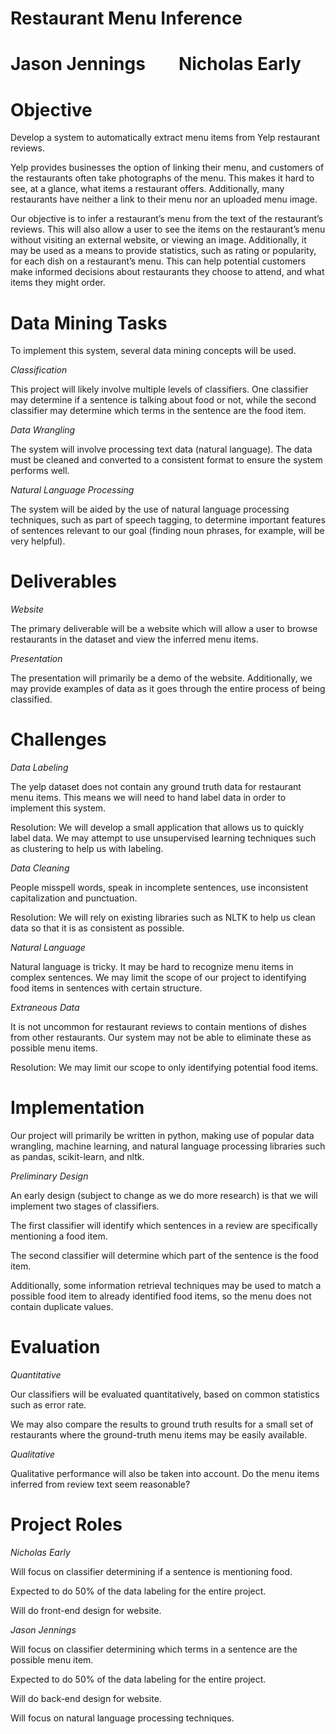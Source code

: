 Restaurant Menu Inference
=========================

Jason Jennings        Nicholas Early
====================================

Objective
=========

Develop a system to automatically extract menu items from Yelp restaurant reviews.

Yelp provides businesses the option of linking their menu, and customers of the restaurants often take photographs of the menu. This makes it hard to see, at a glance, what items a restaurant offers. Additionally, many restaurants have neither a link to their menu nor an uploaded menu image.

Our objective is to infer a restaurant’s menu from the text of the restaurant’s reviews. This will also allow a user to see the items on the restaurant’s menu without visiting an external website, or viewing an image. Additionally, it may be used as a means to provide statistics, such as rating or popularity, for each dish on a restaurant’s menu. This can help potential customers make informed decisions about restaurants they choose to attend, and what items they might order.

Data Mining Tasks
=================

To implement this system, several data mining concepts will be used.

*Classification*

This project will likely involve multiple levels of classifiers. One classifier may determine if a sentence is talking about food or not, while the second classifier may determine which terms in the sentence are the food item.

*Data Wrangling*

The system will involve processing text data (natural language). The data must be cleaned and converted to a consistent format to ensure the system performs well.

*Natural Language Processing*

The system will be aided by the use of natural language processing techniques, such as part of speech tagging, to determine important features of sentences relevant to our goal (finding noun phrases, for example, will be very helpful).

Deliverables
============

*Website*

The primary deliverable will be a website which will allow a user to browse restaurants in the dataset and view the inferred menu items.

*Presentation*

The presentation will primarily be a demo of the website. Additionally, we may provide examples of data as it goes through the entire process of being classified.

Challenges
==========

*Data Labeling*

The yelp dataset does not contain any ground truth data for restaurant menu items. This means we will need to hand label data in order to implement this system.

Resolution: We will develop a small application that allows us to quickly label data. We may attempt to use unsupervised learning techniques such as clustering to help us with labeling.

*Data Cleaning*

People misspell words, speak in incomplete sentences, use inconsistent capitalization and punctuation.

Resolution: We will rely on existing libraries such as NLTK to help us clean data so that it is as consistent as possible.

*Natural Language*

Natural language is tricky. It may be hard to recognize menu items in complex sentences. We may limit the scope of our project to identifying food items in sentences with certain structure.

*Extraneous Data*

It is not uncommon for restaurant reviews to contain mentions of dishes from other restaurants. Our system may not be able to eliminate these as possible menu items.

Resolution: We may limit our scope to only identifying potential food items.

Implementation
==============

Our project will primarily be written in python, making use of popular data wrangling, machine learning, and natural language processing libraries such as pandas, scikit-learn, and nltk.

*Preliminary Design*

An early design (subject to change as we do more research) is that we will implement two stages of classifiers.

The first classifier will identify which sentences in a review are specifically mentioning a food item.

The second classifier will determine which part of the sentence is the food item.

Additionally, some information retrieval techniques may be used to match a possible food item to already identified food items, so the menu does not contain duplicate values.

Evaluation
==========

*Quantitative*

Our classifiers will be evaluated quantitatively, based on common statistics such as error rate.

We may also compare the results to ground truth results for a small set of restaurants where the ground-truth menu items may be easily available.

*Qualitative*

Qualitative performance will also be taken into account. Do the menu items inferred from review text seem reasonable?

Project Roles
=============

*Nicholas Early*

Will focus on classifier determining if a sentence is mentioning food.

Expected to do 50% of the data labeling for the entire project.

Will do front-end design for website.

*Jason Jennings*

Will focus on classifier determining which terms in a sentence are the possible menu item.

Expected to do 50% of the data labeling for the entire project.

Will do back-end design for website.

Will focus on natural language processing techniques.
